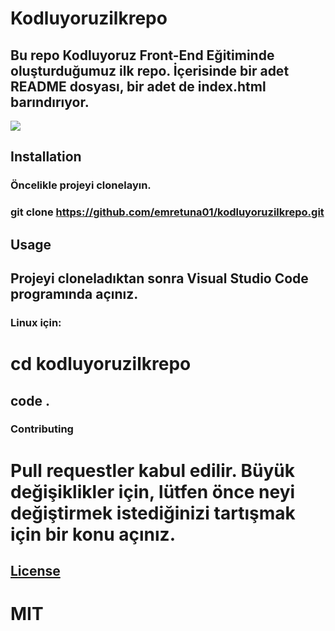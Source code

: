# Kodluyoruzilkrepo
 ## Bu repo Kodluyoruz Front-End Eğitiminde oluşturduğumuz ilk repo. İçerisinde bir adet README dosyası, bir adet de index.html barındırıyor.
![](https://i.hizliresim.com/li7cc4n.png)

## Installation
### Öncelikle projeyi clonelayın.

### git clone https://github.com/emretuna01/kodluyoruzilkrepo.git
## Usage
## Projeyi cloneladıktan sonra Visual Studio Code programında açınız.

### Linux için:

# cd kodluyoruzilkrepo
## code .
### Contributing
#   Pull requestler kabul edilir. Büyük değişiklikler için, lütfen önce neyi değiştirmek istediğinizi tartışmak için bir konu açınız.

## [License](https://choosealicense.com/licenses/mit/)
# MIT
